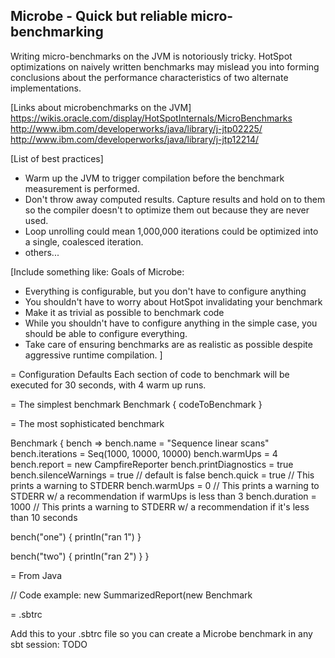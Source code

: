 Microbe - Quick but reliable micro-benchmarking
------------------------------------------------

Writing micro-benchmarks on the JVM is notoriously tricky. HotSpot
optimizations on naively written benchmarks may mislead you into forming
conclusions about the performance characteristics of two alternate
implementations.

[Links about microbenchmarks on the JVM]
https://wikis.oracle.com/display/HotSpotInternals/MicroBenchmarks
http://www.ibm.com/developerworks/java/library/j-jtp02225/
http://www.ibm.com/developerworks/java/library/j-jtp12214/

[List of best practices]
* Warm up the JVM to trigger compilation before the benchmark measurement is
 performed.
* Don't throw away computed results. Capture results and hold on to them so the compiler doesn't to optimize them
 out because they are never used.
* Loop unrolling could mean 1,000,000 iterations could be optimized into a
 single, coalesced iteration.
* others...

[Include something like:
  Goals of Microbe:
  * Everything is configurable, but you don't have to configure anything
  * You shouldn't have to worry about HotSpot invalidating your benchmark
  * Make it as trivial as possible to benchmark code
  * While you shouldn't have to configure anything in the simple case, you should be
    able to configure everything.
  * Take care of ensuring benchmarks are as realistic as possible despite aggressive runtime
    compilation.
]

= Configuration Defaults
Each section of code to benchmark will be executed for 30 seconds, with 4 warm up runs.

= The simplest benchmark
Benchmark { codeToBenchmark }

= The most sophisticated benchmark

Benchmark { bench =>
  bench.name             = "Sequence linear scans"
  bench.iterations       = Seq(1000, 10000, 10000)
  bench.warmUps          = 4
  bench.report           = new CampfireReporter
  bench.printDiagnostics = true
  bench.silenceWarnings  = true // default is false
  bench.quick = true // This prints a warning to STDERR
  bench.warmUps = 0 // This prints a warning to STDERR w/ a recommendation if warmUps is less than 3
  bench.duration = 1000 // This prints a warning to STDERR w/ a recommendation if it's less than 10 seconds

  bench("one") {
    println("ran 1")
  }

  bench("two") {
    println("ran 2")
  }
}

= From Java

// Code example: new SummarizedReport(new Benchmark

= .sbtrc

Add this to your .sbtrc file so you can create a Microbe benchmark in any sbt session:
TODO
